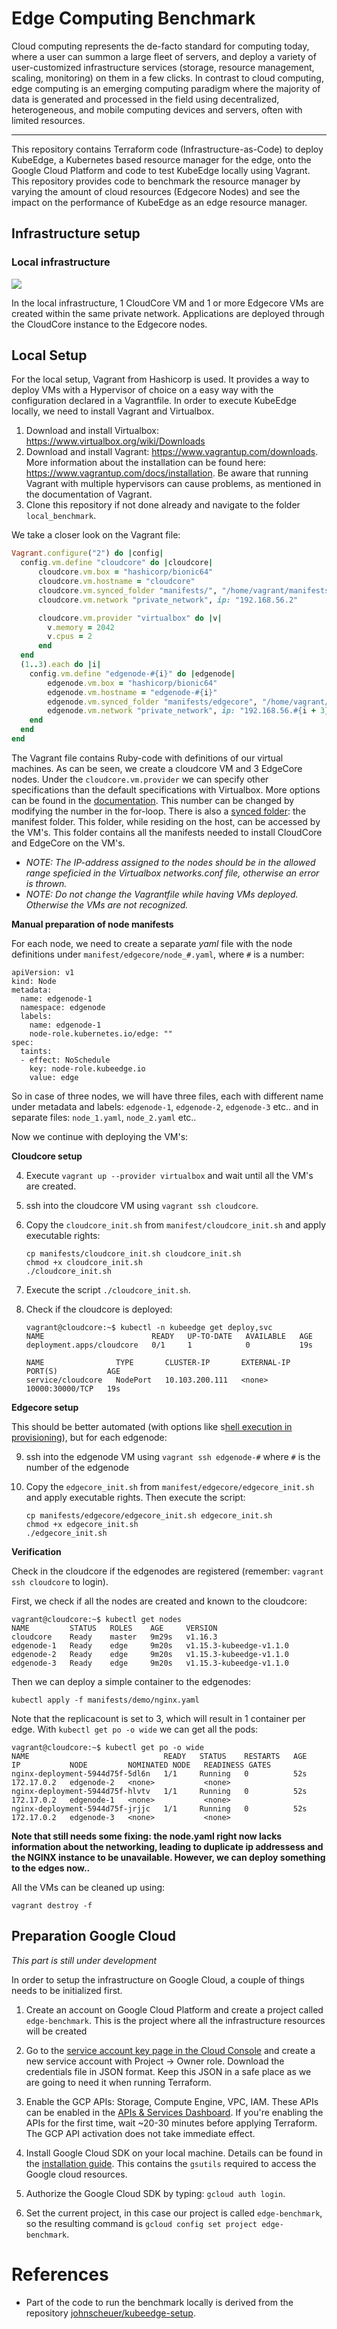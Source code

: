 # Edge Computing Benchmark

Cloud computing represents the de-facto standard for computing today, where a user can summon a
large fleet of servers, and deploy a variety of user-customized infrastructure services (storage, resource
management, scaling, monitoring) on them in a few clicks. In contrast to cloud computing, edge computing is an emerging computing paradigm where the majority of data is generated and processed in the
field using decentralized, heterogeneous, and mobile computing devices and servers, often with limited
resources.

-------------

This repository contains Terraform code (Infrastructure-as-Code) to deploy KubeEdge, a Kubernetes based resource manager for the edge, onto the Google Cloud Platform and code to test KubeEdge locally using Vagrant. This repository provides code to benchmark the resource manager by varying the amount of cloud resources (Edgecore Nodes) and see the impact on the performance of KubeEdge as an edge resource manager.

## Infrastructure setup

### Local infrastructure

![](README.assets/local-setup.drawio.png)

In the local infrastructure, 1 CloudCore VM and 1 or more Edgecore VMs are created within the same private network. Applications are deployed through the CloudCore instance to the Edgecore nodes.

## Local Setup

For the local setup, Vagrant from Hashicorp is used. It provides a way to deploy VMs with a Hypervisor of choice on a easy way with the configuration declared in a Vagrantfile. In order to execute KubeEdge locally, we need to install Vagrant and Virtualbox.

1.   Download and install Virtualbox: https://www.virtualbox.org/wiki/Downloads
2.   Download and install Vagrant: https://www.vagrantup.com/downloads. More information about the installation can be found here: https://www.vagrantup.com/docs/installation. Be aware that running Vagrant with multiple hypervisors can cause problems, as mentioned in the documentation of Vagrant.
3.   Clone this repository if not done already and navigate to the folder `local_benchmark`.

We take a closer look on the Vagrant file:

```ruby
Vagrant.configure("2") do |config|
  config.vm.define "cloudcore" do |cloudcore|
      cloudcore.vm.box = "hashicorp/bionic64"
      cloudcore.vm.hostname = "cloudcore"
      cloudcore.vm.synced_folder "manifests/", "/home/vagrant/manifests"
      cloudcore.vm.network "private_network", ip: "192.168.56.2"

      cloudcore.vm.provider "virtualbox" do |v|
        v.memory = 2042
        v.cpus = 2
      end
  end
  (1..3).each do |i|
    config.vm.define "edgenode-#{i}" do |edgenode|
        edgenode.vm.box = "hashicorp/bionic64"
        edgenode.vm.hostname = "edgenode-#{i}"
        edgenode.vm.synced_folder "manifests/edgecore", "/home/vagrant/manifests/edgecore"
        edgenode.vm.network "private_network", ip: "192.168.56.#{i + 3}"
    end
  end
end

```

The Vagrant file contains Ruby-code with definitions of our virtual machines. As can be seen, we create a cloudcore VM and 3 EdgeCore nodes. Under the `cloudcore.vm.provider` we can specify other specifications than the default specifications with Virtualbox. More options can be found in the [documentation](https://www.vagrantup.com/docs/providers/virtualbox/configuration). This number can be changed by modifying the number in the for-loop. There is also a [synced folder](https://www.vagrantup.com/docs/synced-folders): the manifest folder. This folder, while residing on the host, can be accessed by the VM's. This folder contains all the manifests needed to install CloudCore and EdgeCore on the VM's. 

-   *NOTE: The IP-address assigned to the nodes should be in the allowed range speficied in the Virtualbox networks.conf file, otherwise an error is thrown.*
-   *NOTE: Do not change the Vagrantfile while having VMs deployed. Otherwise the VMs are not recognized.*

**Manual preparation of node manifests**

For each node, we need to create a separate *yaml* file with the node definitions under `manifest/edgecore/node_#.yaml`, where `#` is a number:

```
apiVersion: v1
kind: Node
metadata:
  name: edgenode-1
  namespace: edgenode
  labels:
    name: edgenode-1
    node-role.kubernetes.io/edge: ""
spec:
  taints:
  - effect: NoSchedule
    key: node-role.kubeedge.io
    value: edge

```

So in case of three nodes, we will have three files, each with different name under metadata and labels: `edgenode-1`, `edgenode-2`, `edgenode-3` etc.. and in separate files: `node_1.yaml`, `node_2.yaml` etc..

Now we continue with deploying the VM's:

**Cloudcore setup**

4.   Execute `vagrant up --provider virtualbox` and wait until all the VM's are created.

5.   ssh into the cloudcore VM using `vagrant ssh cloudcore`.

6.   Copy the `cloudcore_init.sh` from `manifest/cloudcore_init.sh` and apply executable rights:

     ```shell
     cp manifests/cloudcore_init.sh cloudcore_init.sh
     chmod +x cloudcore_init.sh
     ./cloudcore_init.sh
     ```

7.   Execute the script `./cloudcore_init.sh`.

8.   Check if the cloudcore is deployed:

     ```shell
     vagrant@cloudcore:~$ kubectl -n kubeedge get deploy,svc
     NAME                        READY   UP-TO-DATE   AVAILABLE   AGE
     deployment.apps/cloudcore   0/1     1            0           19s
     
     NAME                TYPE       CLUSTER-IP       EXTERNAL-IP   PORT(S)           AGE
     service/cloudcore   NodePort   10.103.200.111   <none>        10000:30000/TCP   19s
     ```

**Edgecore setup**

This should be better automated (with options like s[hell execution in provisioning](https://www.vagrantup.com/docs/provisioning/shell)), but for each edgenode:

9.   ssh into the edgenode VM using `vagrant ssh edgenode-#` where `#` is the number of the edgenode

10.   Copy the `edgecore_init.sh` from `manifest/edgecore/edgecore_init.sh` and apply executable rights. Then execute the script:

      ```shell
      cp manifests/edgecore/edgecore_init.sh edgecore_init.sh
      chmod +x edgecore_init.sh
      ./edgecore_init.sh
      ```

**Verification**

Check in the cloudcore if the edgenodes are registered (remember: `vagrant ssh cloudcore` to login). 

First, we check if all the nodes are created and known to the cloudcore:

```shell
vagrant@cloudcore:~$ kubectl get nodes
NAME         STATUS   ROLES    AGE     VERSION
cloudcore    Ready    master   9m29s   v1.16.3
edgenode-1   Ready    edge     9m20s   v1.15.3-kubeedge-v1.1.0
edgenode-2   Ready    edge     9m20s   v1.15.3-kubeedge-v1.1.0
edgenode-3   Ready    edge     9m20s   v1.15.3-kubeedge-v1.1.0
```

Then we can deploy a simple container to the edgenodes:

```
kubectl apply -f manifests/demo/nginx.yaml
```

Note that the replicacount is set to 3, which will result in 1 container per edge. With `kubectl get po -o wide` we can get all the pods:

```shell
vagrant@cloudcore:~$ kubectl get po -o wide
NAME                              READY   STATUS    RESTARTS   AGE   IP           NODE         NOMINATED NODE   READINESS GATES
nginx-deployment-5944d75f-5dl6n   1/1     Running   0          52s   172.17.0.2   edgenode-2   <none>           <none>
nginx-deployment-5944d75f-hlvtv   1/1     Running   0          52s   172.17.0.2   edgenode-1   <none>           <none>
nginx-deployment-5944d75f-jrjjc   1/1     Running   0          52s   172.17.0.2   edgenode-3   <none>           <none>
```

**Note that still needs some fixing: the node.yaml right now lacks information about the networking, leading to duplicate ip addressess and the NGINX instance to be unavailable. However, we can deploy something to the edges now..**

All the VMs can be cleaned up using:

```shell
vagrant destroy -f
```



## Preparation Google Cloud

*This part is still under development*

In order to setup the infrastructure on Google Cloud, a couple of things needs to be initialized first. 

1.   Create an account on Google Cloud Platform and create a project called `edge-benchmark`. This is the project where all the infrastructure resources will be created
2.   Go to the [service account key page in the Cloud Console](https://console.cloud.google.com/apis/credentials/serviceaccountkey) and create a new service account with Project -> Owner role. Download the credentials file in JSON format. Keep this JSON in a safe place as we are going to need it when running Terraform.
3.   Enable the GCP APIs: Storage, Compute Engine, VPC, IAM. These APIs can be enabled in the [APIs & Services Dashboard](https://console.cloud.google.com/apis/dashboard?project=edge-benchmark). If you're enabling the APIs for the first time, wait ~20-30 minutes before applying Terraform. The GCP API activation does not take immediate effect.

4.   Install Google Cloud SDK on your local machine. Details can be found in the [installation guide](https://cloud.google.com/sdk/docs/install#deb). This contains the `gsutils` required to access the Google cloud resources. 

5.   Authorize the Google Cloud SDK by typing: `gcloud auth login`.

6.   Set the current project, in this case our project is called `edge-benchmark`, so the resulting command is `gcloud config set project edge-benchmark`.



# References

-   Part of the code to run the benchmark locally is derived from the repository [johnscheuer/kubeedge-setup](johnscheuer/kubeedge-setup).
